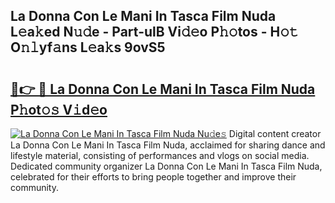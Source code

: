 ## La Donna Con Le Mani In Tasca Film Nuda L𝚎a𝚔ed N𝚞𝚍e - Part-ulB Vi𝚍𝚎o P𝚑𝚘tos - H𝚘𝚝 O𝚗𝚕yf𝚊ns L𝚎a𝚔s 9ovS5

# <h2><a href="http://kfc324.oniu.top/?m=La+Donna+Con+Le+Mani+In+Tasca+Film+Nuda">🔗👉 🔴 La Donna Con Le Mani In Tasca Film Nuda P𝚑ot𝚘𝚜 V𝚒d𝚎o</a></h2>

[![La Donna Con Le Mani In Tasca Film Nuda Nu𝚍e𝚜](https://i.imgur.com/0qMVB7G.gif)](http://kfc324.oniu.top/?m=La+Donna+Con+Le+Mani+In+Tasca+Film+Nuda)
Digital content creator La Donna Con Le Mani In Tasca Film Nuda, acclaimed for sharing dance and lifestyle material, consisting of performances and vlogs on social media. Dedicated community organizer La Donna Con Le Mani In Tasca Film Nuda, celebrated for their efforts to bring people together and improve their community.  
